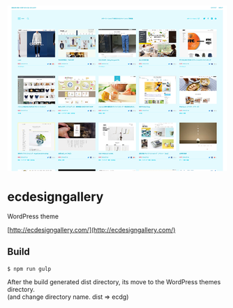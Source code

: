 <p style="text-align: center;">
  <a href="http://ecdesigngallery.com/" target="_blank">
    <img src="https://raw.githubusercontent.com/42EG4M1/ecdg/master/src/screenshot.png" alt="img">
  </a>
</p>

# ecdesigngallery

WordPress theme  

[http://ecdesigngallery.com/](http://ecdesigngallery.com/)

## Build
    $ npm run gulp

After the build generated dist directory, its move to the WordPress themes directory.  
(and change directory name. dist => ecdg)
